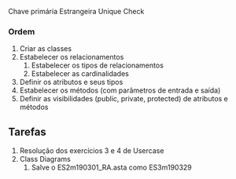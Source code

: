 Chave primária
Estrangeira
Unique
Check

### Ordem
1. Criar as classes
2. Estabelecer os relacionamentos
	1. Estabelecer os tipos de relacionamentos
	2. Estabelecer as cardinalidades
3. Definir os atributos e seus tipos
4. Estabelecer os métodos (com parâmetros de entrada e saída)
5. Definir as visibilidades (public, private, protected) de atributos e métodos

## Tarefas
1. Resolução dos exercícios 3 e 4 de Usercase
2. Class Diagrams
	1. Salve o ES2m190301_RA.asta como ES3m190329
<!--stackedit_data:
eyJoaXN0b3J5IjpbMTIzNjg1NDE4NSwxMTIzMDIzNTQ0LC0xOT
M1OTc4ODEyXX0=
-->